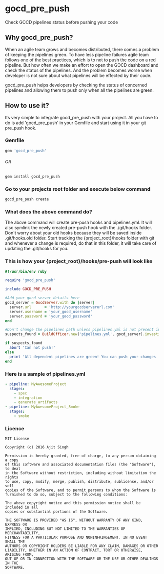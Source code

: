 # gocd_pre_push
Check GOCD pipelines status before pushing your code

## Why gocd_pre_push?
When an agile team grows and becomes distributed, there comes a problem of keeping the pipelines green. To have less pipeline failures agile team follows one of the best practices, which is to not to push the code on a red pipeline. But how often we make an effort to open the GOCD dashboard and check the status of the pipelines. And the problem becomes worse when developer is not sure about what pipelines will be effected by their code.

gocd_pre_push helps developers by checking the status of concerned pipelines and allowing them to push only when all the pipelines are green.

## How to use it?
Its very simple to integrate gocd_pre_push with your project. All you have to do is add 'gocd_pre_push' in your Gemfile and start using it in your git pre_push hook.

### Gemfile
```ruby
gem 'gocd_pre_push'
```
###### OR

```bash
gem install gocd_pre_push
```

### Go to your projects root folder and execute below command
```bash
gocd_pre_push create
```
### What does the above command do?
The above command will create pre-push hooks and pipelines.yml. It will also symlink the newly created pre-push hook with the ./git/hooks folder. Don't worry about your old hooks because they will be saved inside .git/hooks.old folder. Start tracking the {project_root}/hooks folder with git and whenever a change is required, do that in this folder, it will take care of updating the .git/hooks for you.

### This is how your {project_root}/hooks/pre-push will look like
```ruby
#!/usr/bin/env ruby

require 'gocd_pre_push'

include GOCD_PRE_PUSH

#Add your gocd server details here
gocd_server = GocdServer.with do |server|
  server.url      = 'http://yourgocdserverurl.com'
  server.username = 'your_gocd_username'
  server.password = 'your_gocd_password'
end

#Don't change the pipelines path unless pipelines.yml is not present in the repo's root folder
suspects_found = BuildOfficer.new('pipelines.yml', gocd_server).investigate

if suspects_found
  abort 'Can not push!'
else
  print 'All dependent pipelines are green! You can push your changes :)'
end
```

### Here is a sample of pipelines.yml
```yml
- pipeline: MyAwesomeProject
  stages:
    - spec
    - integration
    - generate_artifacts
- pipeline: MyAwesomeProject_Smoke
  stages:
    - smoke
```

### Licence

```LICENSE
MIT License

Copyright (c) 2016 Ajit Singh

Permission is hereby granted, free of charge, to any person obtaining a copy
of this software and associated documentation files (the "Software"), to deal
in the Software without restriction, including without limitation the rights
to use, copy, modify, merge, publish, distribute, sublicense, and/or sell
copies of the Software, and to permit persons to whom the Software is
furnished to do so, subject to the following conditions:

The above copyright notice and this permission notice shall be included in all
copies or substantial portions of the Software.

THE SOFTWARE IS PROVIDED "AS IS", WITHOUT WARRANTY OF ANY KIND, EXPRESS OR
IMPLIED, INCLUDING BUT NOT LIMITED TO THE WARRANTIES OF MERCHANTABILITY,
FITNESS FOR A PARTICULAR PURPOSE AND NONINFRINGEMENT. IN NO EVENT SHALL THE
AUTHORS OR COPYRIGHT HOLDERS BE LIABLE FOR ANY CLAIM, DAMAGES OR OTHER
LIABILITY, WHETHER IN AN ACTION OF CONTRACT, TORT OR OTHERWISE, ARISING FROM,
OUT OF OR IN CONNECTION WITH THE SOFTWARE OR THE USE OR OTHER DEALINGS IN THE
SOFTWARE.
```
